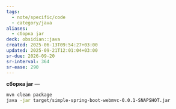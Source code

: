 ```yaml
---
tags:
  - note/specific/code
  - category/java
aliases:
  - сборка jar
deck: obsidian::java
created: 2025-06-13T09:54:27+03:00
updated: 2025-09-21T12:01:04+03:00
sr-due: 2026-09-20
sr-interval: 364
sr-ease: 290
---
```


**сборка jar**
—
```bash
mvn clean package
java -jar target/simple-spring-boot-webmvc-0.0.1-SNAPSHOT.jar
```
